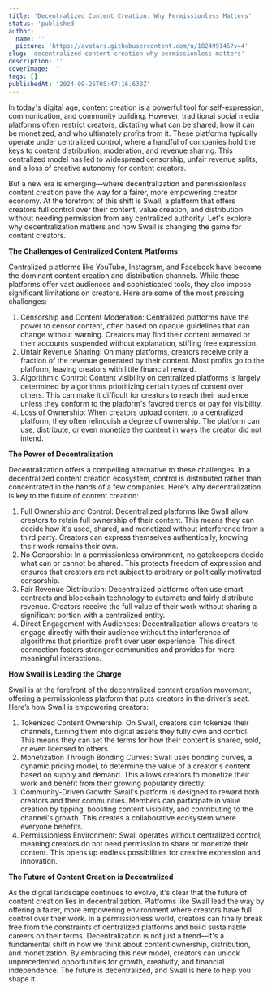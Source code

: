 ```yaml
---
title: 'Decentralized Content Creation: Why Permissionless Matters'
status: 'published'
author:
  name: ''
  picture: 'https://avatars.githubusercontent.com/u/182499145?v=4'
slug: 'decentralized-content-creation-why-permissionless-matters'
description: ''
coverImage: ''
tags: []
publishedAt: '2024-09-25T05:47:16.630Z'
---
```


In today's digital age, content creation is a powerful tool for self-expression, communication, and community building. However, traditional social media platforms often restrict creators, dictating what can be shared, how it can be monetized, and who ultimately profits from it. These platforms typically operate under centralized control, where a handful of companies hold the keys to content distribution, moderation, and revenue sharing. This centralized model has led to widespread censorship, unfair revenue splits, and a loss of creative autonomy for content creators.   

But a new era is emerging—where decentralization and permissionless content creation pave the way for a fairer, more empowering creator economy. At the forefront of this shift is Swall, a platform that offers creators full control over their content, value creation, and distribution without needing permission from any centralized authority. Let's explore why decentralization matters and how Swall is changing the game for content creators.   

**The Challenges of Centralized Content Platforms**   

Centralized platforms like YouTube, Instagram, and Facebook have become the dominant content creation and distribution channels. While these platforms offer vast audiences and sophisticated tools, they also impose significant limitations on creators. Here are some of the most pressing challenges:

1. Censorship and Content Moderation: Centralized platforms have the power to censor content, often based on opaque guidelines that can change without warning. Creators may find their content removed or their accounts suspended without explanation, stifling free expression.
2. Unfair Revenue Sharing: On many platforms, creators receive only a fraction of the revenue generated by their content. Most profits go to the platform, leaving creators with little financial reward.
3. Algorithmic Control: Content visibility on centralized platforms is largely determined by algorithms prioritizing certain types of content over others. This can make it difficult for creators to reach their audience unless they conform to the platform's favored trends or pay for visibility.
4. Loss of Ownership: When creators upload content to a centralized platform, they often relinquish a degree of ownership. The platform can use, distribute, or even monetize the content in ways the creator did not intend.   

**The Power of Decentralization**   

Decentralization offers a compelling alternative to these challenges. In a decentralized content creation ecosystem, control is distributed rather than concentrated in the hands of a few companies. Here’s why decentralization is key to the future of content creation:

1. Full Ownership and Control: Decentralized platforms like Swall allow creators to retain full ownership of their content. This means they can decide how it's used, shared, and monetized without interference from a third party. Creators can express themselves authentically, knowing their work remains their own.
2. No Censorship: In a permissionless environment, no gatekeepers decide what can or cannot be shared. This protects freedom of expression and ensures that creators are not subject to arbitrary or politically motivated censorship.
3. Fair Revenue Distribution: Decentralized platforms often use smart contracts and blockchain technology to automate and fairly distribute revenue. Creators receive the full value of their work without sharing a significant portion with a centralized entity.
4. Direct Engagement with Audiences: Decentralization allows creators to engage directly with their audience without the interference of algorithms that prioritize profit over user experience. This direct connection fosters stronger communities and provides for more meaningful interactions.   

**How Swall is Leading the Charge**   

Swall is at the forefront of the decentralized content creation movement, offering a permissionless platform that puts creators in the driver’s seat. Here’s how Swall is empowering creators:

1. Tokenized Content Ownership: On Swall, creators can tokenize their channels, turning them into digital assets they fully own and control. This means they can set the terms for how their content is shared, sold, or even licensed to others.
2. Monetization Through Bonding Curves: Swall uses bonding curves, a dynamic pricing model, to determine the value of a creator's content based on supply and demand. This allows creators to monetize their work and benefit from their growing popularity directly.
3. Community-Driven Growth: Swall's platform is designed to reward both creators and their communities. Members can participate in value creation by tipping, boosting content visibility, and contributing to the channel's growth. This creates a collaborative ecosystem where everyone benefits.
4. Permissionless Environment: Swall operates without centralized control, meaning creators do not need permission to share or monetize their content. This opens up endless possibilities for creative expression and innovation.   

**The Future of Content Creation is Decentralized**   

As the digital landscape continues to evolve, it's clear that the future of content creation lies in decentralization. Platforms like Swall lead the way by offering a fairer, more empowering environment where creators have full control over their work. In a permissionless world, creators can finally break free from the constraints of centralized platforms and build sustainable careers on their terms. Decentralization is not just a trend—it's a fundamental shift in how we think about content ownership, distribution, and monetization. By embracing this new model, creators can unlock unprecedented opportunities for growth, creativity, and financial independence. The future is decentralized, and Swall is here to help you shape it.

 